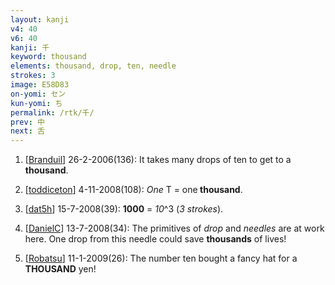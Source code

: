 ```yaml
---
layout: kanji
v4: 40
v6: 40
kanji: 千
keyword: thousand
elements: thousand, drop, ten, needle
strokes: 3
image: E58D83
on-yomi: セン
kun-yomi: ち
permalink: /rtk/千/
prev: 中
next: 舌
---
```


1) [<a href="http://kanji.koohii.com/profile/Branduil">Branduil</a>] 26-2-2006(136): It takes many drops of ten to get to a<strong> thousand</strong>.

2) [<a href="http://kanji.koohii.com/profile/toddiceton">toddiceton</a>] 4-11-2008(108): <em>One</em> T = one<strong> thousand</strong>.

3) [<a href="http://kanji.koohii.com/profile/dat5h">dat5h</a>] 15-7-2008(39): <strong>1000</strong> = <em>10</em>^3 (<em>3 strokes</em>).

4) [<a href="http://kanji.koohii.com/profile/DanielC">DanielC</a>] 13-7-2008(34): The primitives of <em>drop</em> and <em>needles</em> are at work here. One drop from this needle could save <strong>thousands</strong> of lives!

5) [<a href="http://kanji.koohii.com/profile/Robatsu">Robatsu</a>] 11-1-2009(26): The number ten bought a fancy hat for a<strong> THOUSAND</strong> yen!

